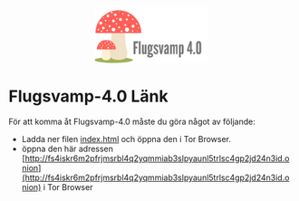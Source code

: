 <center>

<img src="Flugsvamp.png" width="200">

</center>

# Flugsvamp-4.0 Länk

För att komma åt Flugsvamp-4.0 måste du göra något av följande:
- Ladda ner filen [index.html](index.html) och öppna den i Tor Browser.
- öppna den här adressen [http://fs4iskr6m2pfrjmsrbl4q2yqmmiab3slpyaunl5trlsc4gp2jd24n3id.onion](http://fs4iskr6m2pfrjmsrbl4q2yqmmiab3slpyaunl5trlsc4gp2jd24n3id.onion) i Tor Browser
